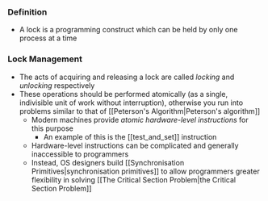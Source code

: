 ### Definition
- A lock is a programming construct which can be held by only one process at a time
### Lock Management
- The acts of acquiring and releasing a lock are called *locking* and *unlocking* respectively
- These operations should be performed atomically (as a single, indivisible unit of work without interruption), otherwise you run into problems similar to that of [[Peterson's Algorithm|Peterson's algorithm]]
	- Modern machines provide *atomic hardware-level instructions* for this purpose
		- An example of this is the [[test_and_set]] instruction
	- Hardware-level instructions can be complicated and generally inaccessible to programmers
	- Instead, OS designers build [[Synchronisation Primitives|synchronisation primitives]] to allow programmers greater flexibility in solving [[The Critical Section Problem|the Critical Section Problem]]